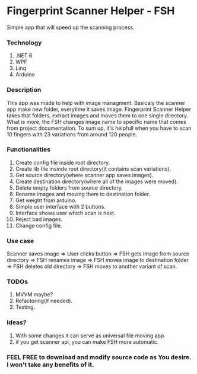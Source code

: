 # Fingerprint Scanner Helper - FSH
Simple app that will speed up the scanning process.

### Technology 
1. .NET 6
2. WPF
3. Linq
4. Arduino

### Description
This app was made to help with image managment. Basicaly the scanner app make new folder, everytime it saves image. Fingerprint Scanner Helper takes that folders, extract images and moves them to one single directory. What is more, the FSH changes image name to specific name that comes from project documentation. To sum up, it's helpfull when you have to scan 10 fingers with 23 variations from around 120 people.

### Functionalities
1. Create config file inside root directory.
2. Create lib file insinde root directory(it contains scan variations).
3. Get source directory(where scanner app saves images).
4. Create destination directory(where all of the images were moved).
5. Delete empty folders from source directory.
6. Rename images and moving them to destination folder.
7. Get weight from arduino.
8. Simple user interface with 2 buttons.
9. Interface shows user which scan is next.
10. Reject bad images.
11. Change config file.

### Use case
Scanner saves image => User clicks button => FSH gets image from source directory => FSH renames image => FSH moves image to destination folder => FSH deletes old directory =>  FSH moves to another variant of scan.

### TODOs
1. MVVM maybe?
2. Refactoring(if needed).
3. Testing.

### Ideas?
1. With some changes it can serve as universal file moving app.
2. if you get scanner api, you can make FSH more automatic.

### FEEL FREE to download and modify source code as You desire. I won't take any benefits of it.
